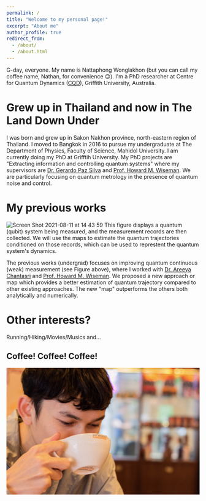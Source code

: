 ```yaml
---
permalink: /
title: "Welcome to my personal page!"
excerpt: "About me"
author_profile: true
redirect_from: 
  - /about/
  - /about.html
---
```


G-day, everyone. My name is Nattaphong Wonglakhon (but you can call my coffee name, Nathan, for convenience 😉). I'm a PhD researcher at Centre for Quantum Dynamics ([CQD](https://www.griffith.edu.au/centre-quantum-dynamics)), Griffith University, Australia.

Grew up in Thailand and now in The Land Down Under
======
I was born and grew up in Sakon Nakhon province, north-eastern region of Thailand. I moved to Bangkok in 2016 to pursue my undergraduate at The Department of Physics, Faculty of Science, Mahidol University. I am currently doing my PhD at Grifftih University. My PhD projects are "Extracting information and controlling quantum systems" where my supervisors are [Dr. Gerardo Paz Silva](https://experts.griffith.edu.au/8207-gerardo-paz-silva) and [Prof. Howard M. Wiseman](https://howardwiseman.me). We are particularly focusing on quantum metrology in the presence of quantum noise and control. 

My previous works
======

<img width="389" alt="Screen Shot 2021-08-11 at 14 43 59" src="https://user-images.githubusercontent.com/88487585/128989954-1a3f5119-c458-49d9-9217-e7a741b7d2f7.png">
This figure displays a quantum (qubit) system being measured, and the measurement records are then collected. We will use the maps to estimate the quantum trajectories conditioned on those records, which can be used to represtent the quantum system's dynamics.



The previous works (undergrad) focuses on improving quantum continuous (weak) measurement (see Figure above), where I worked with [Dr. Areeya Chantasri](https://areeyachantasri.com) and [Prof. Howard M. Wiseman](https://howardwiseman.me). We proposed a new approach or map which provides a better estimation of quantum trajectory compared to other existing approaches. The new "map" outperforms the others both analytically and numerically.


Other interests?
======
Running/Hiking/Movies/Musics and...

Coffee! Coffee! Coffee!
------
<img src="images/coffee.png" alt="hi" class="inline"/>

